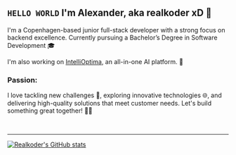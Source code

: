 ## `HELLO WORLD` I'm Alexander, aka realkoder xD 👋

I'm a Copenhagen-based junior full-stack developer with a strong focus on backend excellence. Currently pursuing a Bachelor’s Degree in Software Development 🎓


I'm also working on [IntelliOptima](https://intellioptima.com), an all-in-one AI platform. 🌟

### Passion:
I love tackling new challenges 💪, exploring innovative technologies 🌐, and delivering high-quality solutions that meet customer needs. Let's build something great together! 🚀✨

<br>

<hr>

[![Realkoder's GitHub stats](https://github-readme-stats.vercel.app/api?username=realkoder&show_icons=true)](https://github.com/realkoder/github-readme-stats&show_icons=true)
